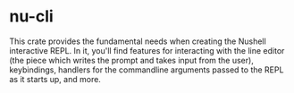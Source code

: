 # nu-cli

This crate provides the fundamental needs when creating the Nushell interactive REPL. In it, you'll find features for interacting with the line editor (the piece which writes the prompt and takes input from the user), keybindings, handlers for the commandline arguments passed to the REPL as it starts up, and more.

